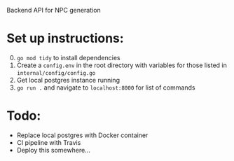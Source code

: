 Backend API for NPC generation

# Set up instructions:

0. `go mod tidy` to install dependencies
1. Create a `config.env` in the root directory with variables for those listed in `internal/config/config.go`
2. Get local postgres instance running
3. `go run .` and navigate to `localhost:8000` for list of commands

# Todo:

- Replace local postgres with Docker container
- CI pipeline with Travis
- Deploy this somewhere...
